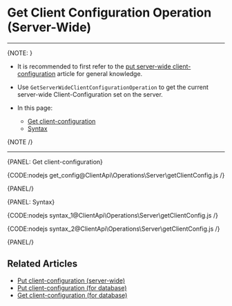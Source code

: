 # Get Client Configuration Operation (Server-Wide)

---

{NOTE: }

* It is recommended to first refer to the [put server-wide client-configuration](../../../../client-api/operations/server-wide/configuration/put-serverwide-client-configuration) article for general knowledge.

* Use `GetServerWideClientConfigurationOperation` to get the current server-wide Client-Configuration set on the server.

* In this page:
    * [Get client-configuration](../../../../client-api/operations/maintenance/configuration/get-client-configuration#get-client-configuration)
    * [Syntax](../../../../client-api/operations/maintenance/configuration/get-client-configuration#syntax)

{NOTE /}

---

{PANEL: Get client-configuration}

{CODE:nodejs get_config@ClientApi\Operations\Server\getClientConfig.js /}

{PANEL/}

{PANEL: Syntax}

{CODE:nodejs syntax_1@ClientApi\Operations\Server\getClientConfig.js /}

{CODE:nodejs syntax_2@ClientApi\Operations\Server\getClientConfig.js /}

{PANEL/}

## Related Articles

- [Put client-configuration (server-wide)](../../../../client-api/operations/server-wide/configuration/put-serverwide-client-configuration)
- [Put client-configuration (for database)](../../../../client-api/operations/maintenance/configuration/put-client-configuration)
- [Get client-configuration (for database)](../../../../client-api/operations/maintenance/configuration/get-client-configuration)
